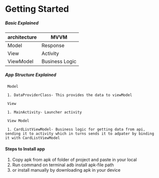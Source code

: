 # Getting Started


##### Basic Explained

| architecture      | MVVM                   |
|---                | ---                           |
| Model             | Response       |
| View              | Activity    |
| ViewModel         | Business Logic                |

##### App Structure Explained
     Model            
     
     1. DataProviderClass- This provides the data to viewModel 
   
     View           
     
     1. MainActivity- Launcher activity
  
     View Model
     
     1. CardListViewModel- Business logic for getting data from api, sending it to activity which in turns sends it to adpater by binding it with CardListViewModel
    
     
#### Steps to Install app
1. Copy apk from apk of folder of project and paste in your local
2. Run command on terminal adb install apk-file path
3. or install manually by downloading apk in your device
     


